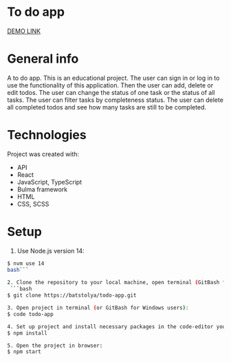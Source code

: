 # To do app
[DEMO LINK](https://batstolya.github.io/react-todo-app/)
# General info
A to do app. This is an educational project. The user can sign in or log in to use the functionality of this application. Then the user can add, delete or edit todos. The user can change the status of one task or the status of all tasks. The user can filter tasks by completeness status. The user can delete all completed todos and see how many tasks are still to be completed.
# Technologies
Project was created with:

- API
- React
- JavaScript, TypeScript
- Bulma framework
- HTML
- CSS, SCSS

# Setup
1. Use Node.js version 14:
```bash
$ nvm use 14
bash```
 
2. Clone the repository to your local machine, open terminal (GitBash for Windows users) and clone repo with command bellow:
 ```bash
$ git clone https://batstolya/todo-app.git

3. Open project in terminal (or GitBash for Windows users):
$ code todo-app

4. Set up project and install necessary packages in the code-editor you use:
$ npm install

5. Open the project in browser:
$ npm start
